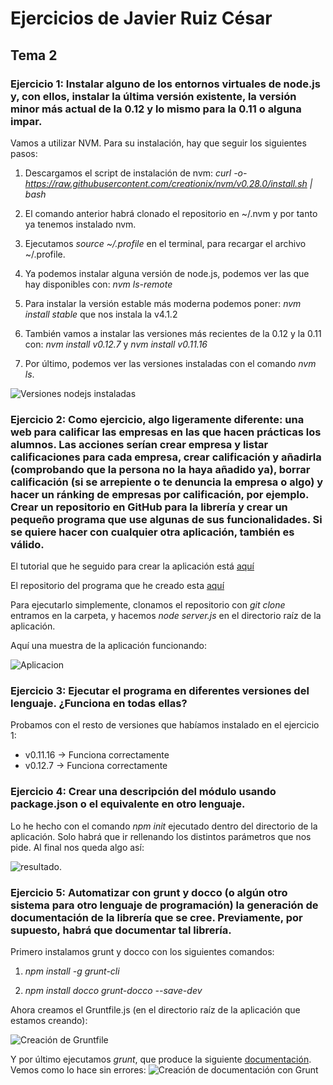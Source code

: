 # Ejercicios de Javier Ruiz César
## Tema 2
### Ejercicio 1: Instalar alguno de los entornos virtuales de node.js y, con ellos, instalar la última versión existente, la versión minor más actual de la 0.12 y lo mismo para la 0.11 o alguna impar.

Vamos a utilizar NVM. Para su instalación, hay que seguir los siguientes pasos:

1. Descargamos el script de instalación de nvm: *curl -o- https://raw.githubusercontent.com/creationix/nvm/v0.28.0/install.sh | bash*

2. El comando anterior habrá clonado el repositorio en ~/.nvm y por tanto ya tenemos instalado nvm. 

3. Ejecutamos *source ~/.profile* en el terminal, para recargar el archivo ~/.profile.

4. Ya podemos instalar alguna versión de node.js, podemos ver las que hay disponibles con: *nvm ls-remote*

5. Para instalar la versión estable más moderna podemos poner: *nvm install stable* que nos instala la v4.1.2

6. También vamos a instalar las versiones más recientes de la 0.12 y la 0.11 con: *nvm install v0.12.7* y *nvm install v0.11.16*

7. Por último, podemos ver las versiones instaladas con el comando *nvm ls*.

![Versiones nodejs instaladas](https://www.dropbox.com/s/mpr5nxeobktxvfh/Captura%20de%20pantalla%20de%202015-10-21%2016%3A55%3A09.png?dl=0)

### Ejercicio 2: Como ejercicio, algo ligeramente diferente: una web para calificar las empresas en las que hacen prácticas los alumnos. Las acciones serían crear empresa y listar calificaciones para cada empresa, crear calificación y añadirla (comprobando que la persona no la haya añadido ya), borrar calificación (si se arrepiente o te denuncia la empresa o algo) y hacer un ránking de empresas por calificación, por ejemplo. Crear un repositorio en GitHub para la librería y crear un pequeño programa que use algunas de sus funcionalidades. Si se quiere hacer con cualquier otra aplicación, también es válido.

El tutorial que he seguido para crear la aplicación está [aquí](http://www.codedrinks.com/como-crear-una-pagina-web-con-node-js-express-jade-y-stylus/)

El repositorio del programa que he creado esta [aquí](https://github.com/javiexfiliana7/app_nodejs.git)

Para ejecutarlo simplemente, clonamos el repositorio con *git clone* entramos en la carpeta, y hacemos *node server.js* en el directorio raíz de la aplicación.

Aquí una muestra de la aplicación funcionando:

![Aplicacion](https://www.dropbox.com/s/1e878ui9zzqmtr3/ejer2.png?dl=0)


### Ejercicio 3: Ejecutar el programa en diferentes versiones del lenguaje. ¿Funciona en todas ellas?

Probamos con el resto de versiones que habíamos instalado en el ejercicio 1:

- v0.11.16 -> Funciona correctamente
- v0.12.7 -> Funciona correctamente

### Ejercicio 4: Crear una descripción del módulo usando package.json o el equivalente en otro lenguaje.

Lo he hecho con el comando *npm init* ejecutado dentro del directorio de la aplicación.
Solo habrá que ir rellenando los distintos parámetros que nos pide. Al final nos queda algo así:

![resultado](https://www.dropbox.com/s/e600c9wyuclaz5f/ejer4.png?dl=0).

### Ejercicio 5: Automatizar con grunt y docco (o algún otro sistema para otro lenguaje de programación) la generación de documentación de la librería que se cree. Previamente, por supuesto, habrá que documentar tal librería.

Primero instalamos grunt y docco con los siguientes comandos:

1. *npm install -g grunt-cli*

2. *npm install docco grunt-docco --save-dev*

Ahora creamos el Gruntfile.js (en el directorio raíz de la aplicación que estamos creando):

![Creación de Gruntfile](https://www.dropbox.com/s/yb0xsdsgrwzwqyh/ejer5a.png?dl=0)

Y por último ejecutamos *grunt*, que produce la siguiente [documentación](https://github.com/javiexfiliana7/app_nodejs/tree/master/docs).
Vemos como lo hace sin errores:
![Creación de documentación con Grunt](https://www.dropbox.com/s/97z6fqto588b911/ejr5.png?dl=0)



